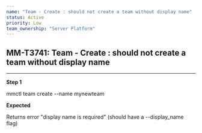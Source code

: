 ```yaml
---
name: "Team - Create : should not create a team without display name"
status: Active
priority: Low
team_ownership: "Server Platform"
---
```


## MM-T3741: Team - Create : should not create a team without display name

---

**Step 1**

mmctl team create --name mynewteam

**Expected**

Returns error "display name is required" (should have a --display\_name flag)
